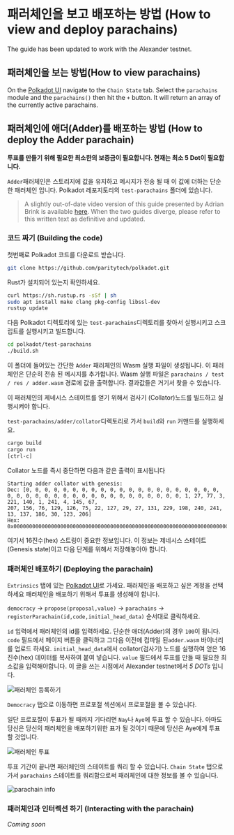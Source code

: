 # 패러체인을 보고 배포하는 방법 (How to view and deploy parachains)

The guide has been updated to work with the Alexander testnet.

## 패러체인을 보는 방법(How to view parachains)

On the [Polkadot UI](https://polkadot.js.org/apps/#/explorer) navigate to the `Chain State` tab. Select the `parachains` module and the `parachains()` then hit the `+` button. It will return an array of the currently active parachains.

## 패러체인에 애더(Adder)를 배포하는 방법 (How to deploy the Adder parachain)

**투표를 만들기 위해 필요한 최소한의 보증금이 필요합니다. 현재는 최소 5 Dot이 필요합니다.**

`Adder`패러체인은 스토리지에 값을 유지하고 메시지가 전송 될 때 이 값에 더하는 단순한 패러체인 입니다. Polkadot 레포지토리의 `test-parachains` 폴더에 있습니다.

> A slightly out-of-date video version of this guide presented by Adrian Brink is available [here](https://www.youtube.com/watch?v=pDqkzvA4C0E). When the two guides diverge, please refer to this written text as definitive and updated.

### 코드 짜기 (Building the code)

첫번째로 Polkadot 코드를 다운로드 받습니다.

```bash
git clone https://github.com/paritytech/polkadot.git
```

Rust가 설치되어 있는지 확인하세요.

```bash
curl https://sh.rustup.rs -sSf | sh
sudo apt install make clang pkg-config libssl-dev
rustup update
```

다음 Polkadot 디렉토리에 있는 `test-parachains`디렉토리를 찾아서 실행시키고 스크립트를 실행시키고 빌드합니다.

```bash
cd polkadot/test-parachains
./build.sh
```

이 폴더에 들어있는 간단한 `Adder` 패러체인의 Wasm 실행 파일이 생성됩니다. 이 패러체인은 단순히 전송 된 메시지를 추가합니다. Wasm 실행 파일은 `parachains / test / res / adder.wasm` 경로에 값을 출력합니다. 결과값들은 거기서 찾을 수 있습니다.

이 패러체인의 제네시스 스테이트를 얻기 위해서 검사기 (Collator)노드를 빌드하고 실행시켜야 합니다.

`test-parachains/adder/collator`디렉토리로 가서 `build`와 `run` 커맨드를 실행하세요.

```bash
cargo build
cargo run
[ctrl-c]
```

Collator 노드를 즉시 중단하면 다음과 같은 출력이 표시됩니다

```
Starting adder collator with genesis:
Dec: [0, 0, 0, 0, 0, 0, 0, 0, 0, 0, 0, 0, 0, 0, 0, 0, 0, 0, 0, 0, 0, 0, 0, 0, 0, 0, 0, 0, 0, 0, 0, 0, 0, 0, 0, 0, 0, 0, 0, 0, 1, 27, 77, 3, 221, 140, 1, 241, 4, 145, 67,
207, 156, 76, 129, 126, 75, 22, 127, 29, 27, 131, 229, 198, 240, 241, 13, 137, 186, 30, 123, 206]
Hex: 0x00000000000000000000000000000000000000000000000000000000000000000000000000000000011b4d03dd8c01f1049143cf9c4c817e4b167f1d1b83e5c6f0f10d89ba1e7bce
```

여기서 16진수(hex) 스트링이 중요한 정보입니다.
이 정보는 제네시스 스테이트 (Genesis state)이고 다음 단계를 위해서 저장해놓아야 합니다.

### 패러체인 배포하기 (Deploying the parachain)

`Extrinsics` 탭에 있는 [Polkadot UI](https://polkadot.js.org/apps/#/extrinsics)로 가세요.
패러체인을 배포하고 싶은 계정을 선택하세요 패러체인을 배포하기 위해서 투표를 생성해야 합니다.

`democracy` -> `propose(proposal,value)` -> `parachains` -> `registerParachain(id,code,initial_head_data)` 순서대로 클릭하세요.

`id` 입력에서 패러체인의 id를 입력하세요. 단순한 애더(Adder)의 경우 `100`이 됩니다. `code` 필드에서 페이지 버튼을 클릭하고 그다음 이전에 컴파일 된`adder.wasm` 바이너리를 업로드 하세요. `initial_head_data`에서 collator(검사기) 노드를 실행하여 얻은 16진수(hex) 데이터를 복사하여 붙여 넣습니다. `value` 필드에서 투표를 만들 때 필요한 최소값을 입력해야합니다. 이 글을 쓰는 시점에서 Alexander testnet에서 _5 DOTs_ 입니다.

![패러체인 등록하기](../../img/parachain/register.png)

`Democracy` 탭으로 이동하면 프로포절 섹션에서 프로포절을 볼 수 있습니다.

일단 프로포절이 투표가 될 때까지 기다리면 `Nay`나 `Aye`에 투표 할 수 있습니다. 아마도 당신은 당신의 패러체인을 배포하기위한 표가 될 것이기 때문에 당신은 Aye에게 투표 할 것입니다.

![패러체인 투표](../../img/parachain/referendum.png)

투표 기간이 끝나면 패러체인의 스테이트를 쿼리 할 수 있습니다.
`Chain State` 탭으로 가서 `parachains` 스테이트를 쿼리함으로써 패러체인에 대한 정보를 볼 수 있습니다.

![parachain info](../../img/parachain/info.png)

### 패러체인과 인터렉션 하기 (Interacting with the parachain)

_Coming soon_
